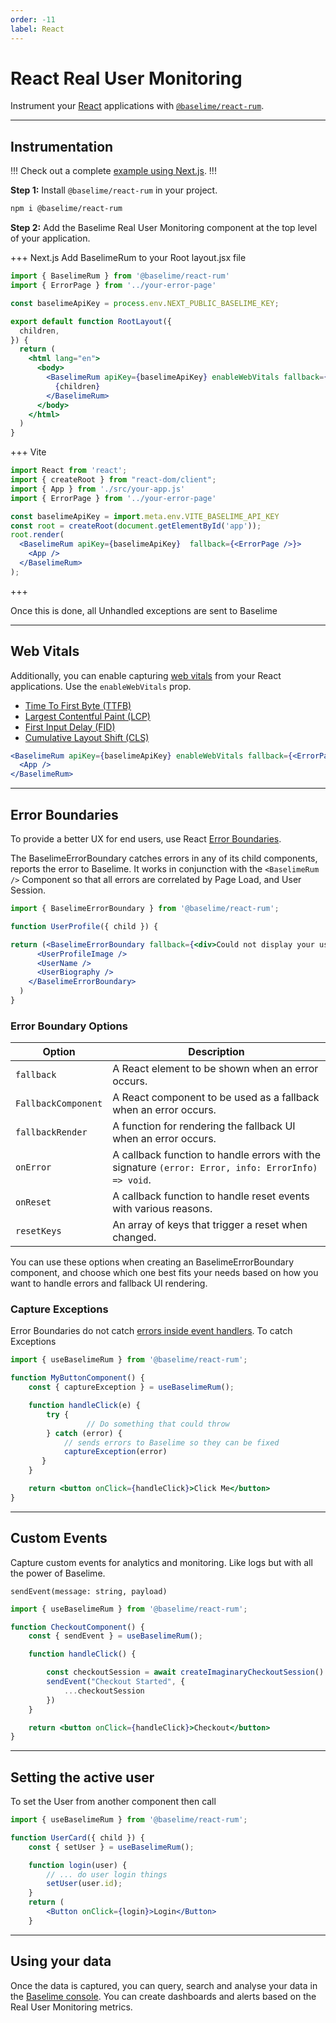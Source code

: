 ```yaml
---
order: -11
label: React
---
```

# React Real User Monitoring

Instrument your [React](https://react.dev/) applications with [`@baselime/react-rum`](https://www.npmjs.com/package/@baselime/react-rum). 

---


## Instrumentation

!!!
Check out a complete [example using Next.js](https://github.com/baselime/react-rum/tree/main/example).
!!!

**Step 1:** Install `@baselime/react-rum` in your project.

```bash # :icon-terminal: terminal
npm i @baselime/react-rum
```

**Step 2:** Add the Baselime Real User Monitoring component at the top level of your application.

+++ Next.js
Add BaselimeRum to your Root layout.jsx file

```jsx #12-14 :icon-code: app/layout.jsx 
import { BaselimeRum } from '@baselime/react-rum'
import { ErrorPage } from '../your-error-page'

const baselimeApiKey = process.env.NEXT_PUBLIC_BASELIME_KEY;

export default function RootLayout({
  children,
}) {
  return (
    <html lang="en">
      <body>
        <BaselimeRum apiKey={baselimeApiKey} enableWebVitals fallback={<ErrorPage />}>
          {children}
        </BaselimeRum>
      </body>
    </html>
  )
}


```
+++ Vite
```jsx #9-11 :icon-code: index.jsx
import React from 'react';
import { createRoot } from "react-dom/client";
import { App } from './src/your-app.js'
import { ErrorPage } from '../your-error-page'

const baselimeApiKey = import.meta.env.VITE_BASELIME_API_KEY
const root = createRoot(document.getElementById('app'));
root.render(
  <BaselimeRum apiKey={baselimeApiKey}  fallback={<ErrorPage />}> 
    <App />
  </BaselimeRum>
);
```
+++

Once this is done, all Unhandled exceptions are sent to Baselime

---
## Web Vitals

Additionally, you can enable capturing [web vitals](https://web.dev/vitals/) from your React applications. Use the `enableWebVitals` prop.

- [Time To First Byte (TTFB)](https://web.dev/ttfb/)
- [Largest Contentful Paint (LCP)](https://web.dev/lcp/)
- [First Input Delay (FID)](https://web.dev/fid/)
- [Cumulative Layout Shift (CLS)](https://web.dev/cls/)

```jsx # :icon-code: index.jsx
<BaselimeRum apiKey={baselimeApiKey} enableWebVitals fallback={<ErrorPage />}>
  <App />
</BaselimeRum>
```
---


## Error Boundaries

To provide a better UX for end users, use React [Error Boundaries](https://legacy.reactjs.org/docs/error-boundaries.html#introducing-error-boundaries).

The BaselimeErrorBoundary catches errors in any of its child components, reports the error to Baselime. It works in conjunction with the `<BaselimeRum />` Component so that all errors are correlated by Page Load, and User Session.

```jsx #
import { BaselimeErrorBoundary } from '@baselime/react-rum';

function UserProfile({ child }) {

return (<BaselimeErrorBoundary fallback={<div>Could not display your user profile</div>}>
      <UserProfileImage />
      <UserName />
      <UserBiography />
    </BaselimeErrorBoundary>
  )
}
```

### Error Boundary Options

| Option                                 | Description                                                                                  |
|---------------------------------------|----------------------------------------------------------------------------------------------|
| `fallback`                            | A React element to be shown when an error occurs.                                          |
| `FallbackComponent`                   | A React component to be used as a fallback when an error occurs.                           |
| `fallbackRender`                      | A function for rendering the fallback UI when an error occurs.                              |
| `onError`                             | A callback function to handle errors with the signature `(error: Error, info: ErrorInfo) => void`. |
| `onReset`                             | A callback function to handle reset events with various reasons.                             |
| `resetKeys`                           | An array of keys that trigger a reset when changed.                                         |


You can use these options when creating an BaselimeErrorBoundary component, and choose which one best fits your needs based on how you want to handle errors and fallback UI rendering.

### Capture Exceptions

Error Boundaries do not catch [errors inside event handlers](https://legacy.reactjs.org/docs/error-boundaries.html#how-about-event-handlers). To catch Exceptions 

```jsx #10-11 :icon-code:
import { useBaselimeRum } from '@baselime/react-rum';

function MyButtonComponent() {
    const { captureException } = useBaselimeRum();

    function handleClick(e) {
        try { 
                 // Do something that could throw  
        } catch (error) {
            // sends errors to Baselime so they can be fixed   
            captureException(error)
       }
    }

    return <button onClick={handleClick}>Click Me</button>
}
```
---

## Custom Events

Capture custom events for analytics and monitoring. Like logs but with all the power of Baselime.

`sendEvent(message: string, payload)`

```jsx #9-11 :icon-code:
import { useBaselimeRum } from '@baselime/react-rum';

function CheckoutComponent() {
    const { sendEvent } = useBaselimeRum();

    function handleClick() {

        const checkoutSession = await createImaginaryCheckoutSession()
        sendEvent("Checkout Started", {
            ...checkoutSession
        })
    }

    return <button onClick={handleClick}>Checkout</button>
}

```

---
## Setting the active user

To set the User from another component then call

```jsx #8 :icon-code:
import { useBaselimeRum } from '@baselime/react-rum';

function UserCard({ child }) {
    const { setUser } = useBaselimeRum();

    function login(user) {
        // ... do user login things
        setUser(user.id);
    }
    return (
        <Button onClick={login}>Login</Button>
    }
```

---

## Using your data

Once the data is captured, you can query, search and analyse your data in the [Baselime console](https://console.baselime.io). You can create dashboards and alerts based on the Real User Monitoring metrics.